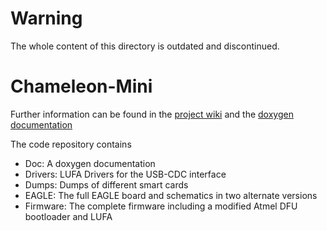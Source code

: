 Warning
=======
The whole content of this directory is outdated and discontinued.

Chameleon-Mini
==============

Further information can be found in the [project wiki](https://github.com/emsec/ChameleonMini/wiki) 
and the [doxygen documentation](http://htmlpreview.github.io/?https://github.com/emsec/ChameleonMini/blob/master/Doc/Doxygen/html/index.html)

The code repository contains
* Doc: A doxygen documentation 
* Drivers: LUFA Drivers for the USB-CDC interface
* Dumps: Dumps of different smart cards
* EAGLE: The full EAGLE board and schematics in two alternate versions
* Firmware: The complete firmware including a modified Atmel DFU bootloader and LUFA
